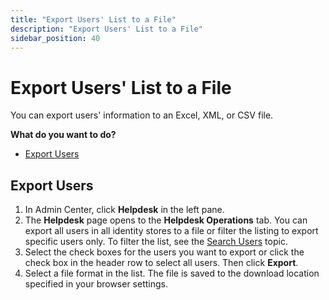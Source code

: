 ```yaml
---
title: "Export Users' List to a File"
description: "Export Users' List to a File"
sidebar_position: 40
---
```


# Export Users' List to a File

You can export users' information to an Excel, XML, or CSV file.

**What do you want to do?**

- [Export Users](#export-users)

## Export Users

1. In Admin Center, click **Helpdesk** in the left pane.
2. The **Helpdesk** page opens to the **Helpdesk Operations** tab. You can export all users in all
   identity stores to a file or filter the listing to export specific users only. To filter the
   list, see the
   [Search Users](/docs/directorymanager/11.0/admincenter/helpdesk/operation/search.md)
   topic.
3. Select the check boxes for the users you want to export or click the check box in the header row
   to select all users. Then click **Export**.
4. Select a file format in the list. The file is saved to the download location specified in your
   browser settings.
